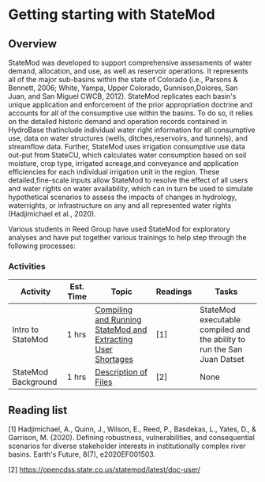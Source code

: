 # Getting starting with StateMod

## Overview

 StateMod was developed to support comprehensive assessments of water demand, allocation, and use, as well as reservoir operations. It represents all of the major sub-basins within the state of Colorado (i.e., Parsons & Bennett, 2006; White, Yampa, Upper Colorado, Gunnison,Dolores, San Juan, and San Miguel CWCB, 2012). StateMod replicates each basin's unique application and enforcement of the prior appropriation doctrine and accounts for all of the consumptive use within the basins. To do so, it relies on the detailed historic demand and operation records contained in HydroBase thatinclude individual water right information for all consumptive use, data on water structures (wells, ditches,reservoirs, and tunnels), and streamflow data. Further, StateMod uses irrigation consumptive use data out-put from StateCU, which calculates water consumption based on soil moisture, crop type, irrigated acreage,and conveyance and application efficiencies for each individual irrigation unit in the region. These detailed,fine-scale inputs allow StateMod to resolve the effect of all users and water rights on water availability, which can in turn be used to simulate hypothetical scenarios to assess the impacts of changes in hydrology, waterrights, or infrastructure on any and all represented water rights (Hadjimichael et al., 2020). 

 Various students in Reed Group have used StateMod for exploratory analyses and have put together various trainings to help step through the following processes: 


 ### Activities

| Activity              | Est. Time   |  Topic      | Readings | Tasks |
| ----------------------|-------------| ----------- | ---------| ------|
| Intro to StateMod 	| 1 hrs       |[Compiling and Running StateMod and Extracting User Shortages](https://waterprogramming.wordpress.com/2018/07/03/fitting-hidden-markov-models-part-i-background-and-methods/) | [1] | StateMod executable compiled and the ability to run the San Juan Datset |
| StateMod Background 	| 1 hrs       |[Description of Files](https://cornell.app.box.com/file/841967112739?s=jb1ch27lgqm3lx0521dax8y9hhg93a96)| [2] | None |


## Reading list
\[1] Hadjimichael, A., Quinn, J., Wilson, E., Reed, P., Basdekas, L., Yates, D., & Garrison, M. (2020). Defining robustness, vulnerabilities, and consequential scenarios for diverse stakeholder interests in institutionally complex river basins. Earth's Future, 8(7), e2020EF001503.

\[2] https://opencdss.state.co.us/statemod/latest/doc-user/



